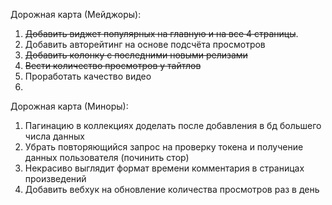 Дорожная карта (Мейджоры):
1. ~~Добавить виджет популярных на главную и на все 4
страницы~~.
2. Добавить авторейтинг на основе подсчёта просмотров
3. ~~Добавить колонку с последними новыми релизами~~
4. ~~Вести количество просмотров у тайтлов~~
5. Проработать качество видео
6. 
Дорожная карта (Миноры):
1. Пагинацию в коллекциях доделать после добавления
в бд большего числа данных
2. Убрать повторяющийся запрос на проверку токена и получение данных
пользователя (починить стор)
3. Некрасиво выглядит формат времени комментария в страницах
произведений
4. Добавить вебхук на обновление количества просмотров
раз в день